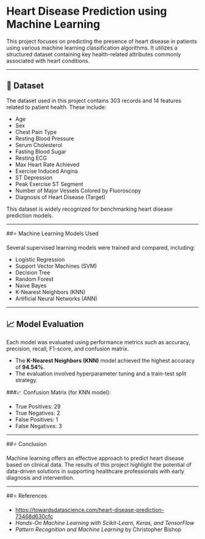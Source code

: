 # Heart Disease Prediction using Machine Learning

This project focuses on predicting the presence of heart disease in patients using various machine learning classification algorithms. It utilizes a structured dataset containing key health-related attributes commonly associated with heart conditions.

---

## 📁 Dataset

The dataset used in this project contains 303 records and 14 features related to patient health. These include:

- Age
- Sex
- Chest Pain Type
- Resting Blood Pressure
- Serum Cholesterol
- Fasting Blood Sugar
- Resting ECG
- Max Heart Rate Achieved
- Exercise Induced Angina
- ST Depression
- Peak Exercise ST Segment
- Number of Major Vessels Colored by Fluoroscopy
- Diagnosis of Heart Disease (Target)

This dataset is widely recognized for benchmarking heart disease prediction models.

---

##⭐ Machine Learning Models Used

Several supervised learning models were trained and compared, including:

- Logistic Regression  
- Support Vector Machines (SVM)  
- Decision Tree  
- Random Forest  
- Naive Bayes  
- K-Nearest Neighbors (KNN)  
- Artificial Neural Networks (ANN)

---

## 📈 Model Evaluation

Each model was evaluated using performance metrics such as accuracy, precision, recall, F1-score, and confusion matrix.

- The **K-Nearest Neighbors (KNN)** model achieved the highest accuracy of **94.54%**.
- The evaluation involved hyperparameter tuning and a train-test split strategy.

###📈 Confusion Matrix (for KNN model):
- True Positives: 29
- True Negatives: 2
- False Positives: 1
- False Negatives: 3

---

##⭐ Conclusion

Machine learning offers an effective approach to predict heart disease based on clinical data. The results of this project highlight the potential of data-driven solutions in supporting healthcare professionals with early diagnosis and intervention.

---

##⭐ References

- https://towardsdatascience.com/heart-disease-prediction-73468d630cfc  
- *Hands-On Machine Learning with Scikit-Learn, Keras, and TensorFlow*  
- *Pattern Recognition and Machine Learning* by Christopher Bishop
